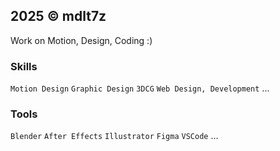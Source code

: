## 2025 © mdlt7z

Work on Motion, Design, Coding :)

### Skills

`Motion Design` `Graphic Design` `3DCG` `Web Design, Development` ...

### Tools

`Blender` `After Effects` `Illustrator` `Figma` `VSCode` ...
